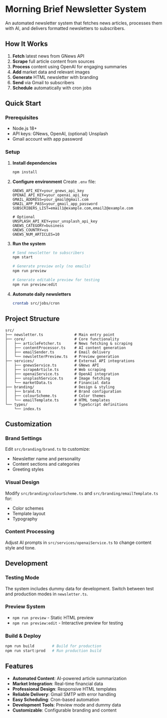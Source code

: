 # Morning Brief Newsletter System

An automated newsletter system that fetches news articles, processes them with AI, and delivers formatted newsletters to subscribers.

## How It Works

1. **Fetch** latest news from GNews API
2. **Scrape** full article content from sources
3. **Process** content using OpenAI for engaging summaries
4. **Add** market data and relevant images
5. **Generate** HTML newsletter with branding
6. **Send** via Gmail to subscribers
7. **Schedule** automatically with cron jobs

## Quick Start

### Prerequisites
- Node.js 18+
- API keys: GNews, OpenAI, (optional) Unsplash
- Gmail account with app password

### Setup

1. **Install dependencies**
   ```bash
   npm install
   ```

2. **Configure environment**
   Create `.env` file:
   ```env
   GNEWS_API_KEY=your_gnews_api_key
   OPENAI_API_KEY=your_openai_api_key
   GMAIL_ADDRESS=your_gmail@gmail.com
   GMAIL_APP_PASS=your_gmail_app_password
   SUBSCRIBERS_LIST=email1@example.com,email2@example.com
   
   # Optional
   UNSPLASH_API_KEY=your_unsplash_api_key
   GNEWS_CATEGORY=business
   GNEWS_COUNTRY=us
   GNEWS_NUM_ARTICLES=10
   ```

3. **Run the system**
   ```bash
   # Send newsletter to subscribers
   npm start
   
   # Generate preview only (no emails)
   npm run preview
   
   # Generate editable preview for testing
   npm run preview:edit
   ```

4. **Automate daily newsletters**
   ```bash
   crontab src/jobs/cron
   ```

## Project Structure

```
src/
├── newsletter.ts              # Main entry point
├── core/                      # Core functionality
│   ├── articleFetcher.ts      # News fetching & scraping
│   ├── contentProcessor.ts    # AI content generation
│   ├── emailSender.ts         # Email delivery
│   └── newsletterPreview.ts   # Preview generation
├── services/                  # External API integrations
│   ├── gnewsService.ts        # GNews API
│   ├── scrapeArticle.ts       # Web scraping
│   ├── openaiService.ts       # OpenAI integration
│   ├── unsplashService.ts     # Image fetching
│   └── marketData.ts          # Financial data
├── branding/                  # Design & styling
│   ├── brand.ts               # Brand configuration
│   ├── colourScheme.ts        # Color themes
│   └── emailTemplate.ts       # HTML templates
└── types/                     # TypeScript definitions
    └── index.ts
```

## Customization

### Brand Settings
Edit `src/branding/brand.ts` to customize:
- Newsletter name and personality
- Content sections and categories
- Greeting styles

### Visual Design
Modify `src/branding/colourScheme.ts` and `src/branding/emailTemplate.ts` for:
- Color schemes
- Template layout
- Typography

### Content Processing
Adjust AI prompts in `src/services/openaiService.ts` to change content style and tone.

## Development

### Testing Mode
The system includes dummy data for development. Switch between test and production modes in `newsletter.ts`.

### Preview System
- `npm run preview` - Static HTML preview
- `npm run preview:edit` - Interactive preview for testing

### Build & Deploy
```bash
npm run build        # Build for production
npm run start:prod   # Run production build
```

## Features

- **Automated Content**: AI-powered article summarization
- **Market Integration**: Real-time financial data
- **Professional Design**: Responsive HTML templates
- **Reliable Delivery**: Gmail SMTP with error handling
- **Easy Scheduling**: Cron-based automation
- **Development Tools**: Preview mode and dummy data
- **Customizable**: Configurable branding and content 